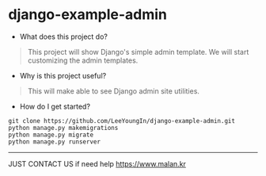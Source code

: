 # django-example-admin

- What does this project do?
> This project will show Django's simple admin template.
> We will start customizing the admin templates.
- Why is this project useful?
> This will make able to see Django admin site utilities.
- How do I get started?
```
git clone https://github.com/LeeYoungIn/django-example-admin.git
python manage.py makemigrations
python manage.py migrate
python manage.py runserver
```
---
JUST CONTACT US if need help
https://www.malan.kr
